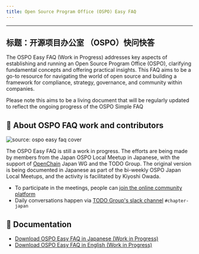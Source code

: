 ```yaml
---
title: Open Source Program Office (OSPO) Easy FAQ
---
```


---
标题：开源项目办公室 （OSPO）快问快答
---

The OSPO Easy FAQ (Work in Progress) addresses key aspects of establishing and running an Open Source Program Office (OSPO), clarifying fundamental concepts and offering practical insights. 
This FAQ aims to be a go-to resource for navigating the world of open source and building a framework for compliance, strategy, governance, and community within companies.



Please note this aims to be a living document that will be regularly updated to reflect the ongoing progress of the OSPO Simple FAQ

## 💚 About OSPO FAQ work and contributors

![source: ospo easy faq cover](/img/guides/easy-faq-ospo.png)

The OSPO Easy FAQ is still a work in progress. The efforts are being made by members from the Japan OSPO Local Meetup in Japanese, with the support of [OpenChain](https://www.openchainproject.org/) Japan WG 
and the TODO Group. The original version is being documented in Japanese as part of the bi-weekly OSPO Japan Local Meetups, and the activity is facilitated by Kiyoshi Owada.

* To participate in the meetings, people can [join the online community platform](https://community.linuxfoundation.org/events/details/lfhq-ospo-local-meetup-japan-japanese-speaking-presents-9th-japan-ospo-local-meetup-supported-by-todo-group-and-openchain-japan-wg/)
* Daily conversations happen via [TODO Group's slack channel](https://join.slack.com/t/thetodogroup/shared_invite/zt-169ok18cz-Pi6tpVHTeW9254d1FpkLew) `#chapter-japan` 

## 📝 Documentation

* [Download OSPO Easy FAQ in Japanese (Work in Progress)](https://github.com/todogroup/todogroup.org/files/11635143/OSPO_SimpleQA.pdf)
* [Download OSPO Easy FAQ in English (Work in Progress)](https://github.com/todogroup/todogroup.org/files/11635329/OSPO_SimpleQA_en.pdf)


